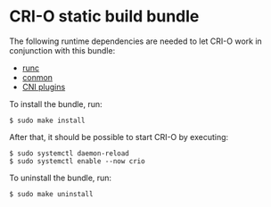 # CRI-O static build bundle

The following runtime dependencies are needed to let CRI-O work in conjunction
with this bundle:

- [runc][0]
- [conmon][1]
- [CNI plugins][2]

[0]: https://github.com/opencontainers/runc
[1]: https://github.com/containers/conmon
[2]: https://github.com/containernetworking/plugins

To install the bundle, run:

```
$ sudo make install
```

After that, it should be possible to start CRI-O by executing:

```
$ sudo systemctl daemon-reload
$ sudo systemctl enable --now crio
```

To uninstall the bundle, run:

```
$ sudo make uninstall
```
